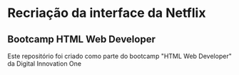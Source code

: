 # Recriação da interface da Netflix

## Bootcamp HTML Web Developer

Este repositório foi criado como parte do bootcamp "HTML Web Developer" da Digital Innovation One

